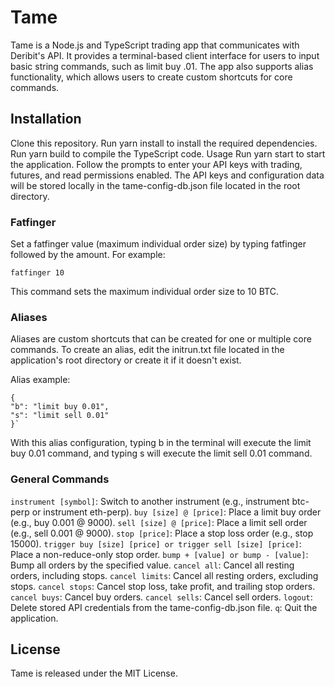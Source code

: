 # Tame

Tame is a Node.js and TypeScript trading app that communicates with Deribit's API. It provides a terminal-based client interface for users to input basic string commands, such as limit buy .01. The app also supports alias functionality, which allows users to create custom shortcuts for core commands.

## Installation

Clone this repository.
Run yarn install to install the required dependencies.
Run yarn build to compile the TypeScript code.
Usage
Run yarn start to start the application. Follow the prompts to enter your API keys with trading, futures, and read permissions enabled. The API keys and configuration data will be stored locally in the tame-config-db.json file located in the root directory.

### Fatfinger

Set a fatfinger value (maximum individual order size) by typing fatfinger followed by the amount. For example:

`fatfinger 10`

This command sets the maximum individual order size to 10 BTC.

### Aliases

Aliases are custom shortcuts that can be created for one or multiple core commands. To create an alias, edit the initrun.txt file located in the application's root directory or create it if it doesn't exist.

Alias example:

```
{
"b": "limit buy 0.01",
"s": "limit sell 0.01"
}`
```

With this alias configuration, typing b in the terminal will execute the limit buy 0.01 command, and typing s will execute the limit sell 0.01 command.

### General Commands

`instrument [symbol]`: Switch to another instrument (e.g., instrument btc-perp or instrument eth-perp).
`buy [size] @ [price]`: Place a limit buy order (e.g., buy 0.001 @ 9000).
`sell [size] @ [price]`: Place a limit sell order (e.g., sell 0.001 @ 9000).
`stop [price]`: Place a stop loss order (e.g., stop 15000).
`trigger buy [size] [price] or trigger sell [size] [price]`: Place a non-reduce-only stop order.
`bump + [value] or bump - [value]`: Bump all orders by the specified value.
`cancel all`: Cancel all resting orders, including stops.
`cancel limits`: Cancel all resting orders, excluding stops.
`cancel stops`: Cancel stop loss, take profit, and trailing stop orders.
`cancel buys`: Cancel buy orders.
`cancel sells`: Cancel sell orders.
`logout`: Delete stored API credentials from the tame-config-db.json file.
`q`: Quit the application.

## License

Tame is released under the MIT License.
